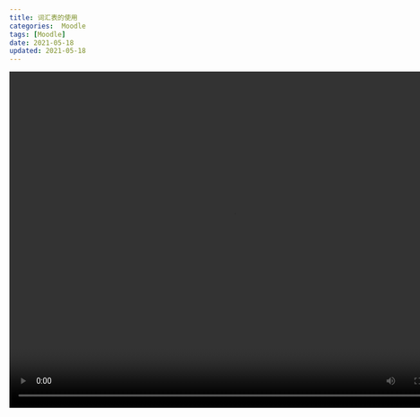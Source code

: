 ```yaml
---
title: 词汇表的使用
categories:  Moodle
tags: [Moodle]
date: 2021-05-18
updated: 2021-05-18
---
```


<video src="https://www.woteach.cn/pluginfile.php/959/mod_resource/content/1/5.4%20%E6%B7%BB%E5%8A%A0%E8%AF%8D%E6%B1%87%E8%A1%A8.mp4" width="800px" height="600px" controls="controls"></video>